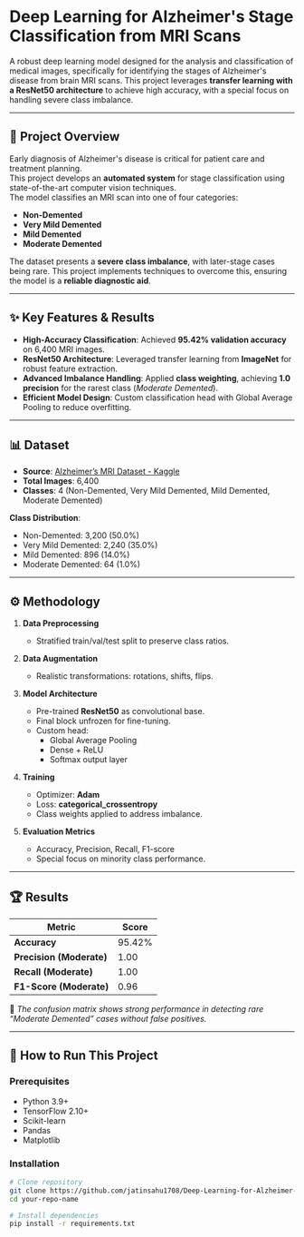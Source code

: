 # Deep Learning for Alzheimer's Stage Classification from MRI Scans

A robust deep learning model designed for the analysis and classification of medical images, specifically for identifying the stages of Alzheimer's disease from brain MRI scans. This project leverages **transfer learning with a ResNet50 architecture** to achieve high accuracy, with a special focus on handling severe class imbalance.

---

## 📌 Project Overview
Early diagnosis of Alzheimer's disease is critical for patient care and treatment planning.  
This project develops an **automated system** for stage classification using state-of-the-art computer vision techniques.  
The model classifies an MRI scan into one of four categories:

- **Non-Demented**  
- **Very Mild Demented**  
- **Mild Demented**  
- **Moderate Demented**

The dataset presents a **severe class imbalance**, with later-stage cases being rare. This project implements techniques to overcome this, ensuring the model is a **reliable diagnostic aid**.

---

## ✨ Key Features & Results
- **High-Accuracy Classification**: Achieved **95.42% validation accuracy** on 6,400 MRI images.  
- **ResNet50 Architecture**: Leveraged transfer learning from **ImageNet** for robust feature extraction.  
- **Advanced Imbalance Handling**: Applied **class weighting**, achieving **1.0 precision** for the rarest class (*Moderate Demented*).  
- **Efficient Model Design**: Custom classification head with Global Average Pooling to reduce overfitting.  

---

## 📊 Dataset
- **Source**: [Alzheimer’s MRI Dataset - Kaggle](https://www.kaggle.com/datasets/marcopinamonti/alzheimer-mri-4-classes-dataset)  
- **Total Images**: 6,400  
- **Classes**: 4 (Non-Demented, Very Mild Demented, Mild Demented, Moderate Demented)  

**Class Distribution**:
- Non-Demented: 3,200 (50.0%)  
- Very Mild Demented: 2,240 (35.0%)  
- Mild Demented: 896 (14.0%)  
- Moderate Demented: 64 (1.0%)  

---

## ⚙️ Methodology
1. **Data Preprocessing**  
   - Stratified train/val/test split to preserve class ratios.  

2. **Data Augmentation**  
   - Realistic transformations: rotations, shifts, flips.  

3. **Model Architecture**  
   - Pre-trained **ResNet50** as convolutional base.  
   - Final block unfrozen for fine-tuning.  
   - Custom head:  
     - Global Average Pooling  
     - Dense + ReLU  
     - Softmax output layer  

4. **Training**  
   - Optimizer: **Adam**  
   - Loss: **categorical_crossentropy**  
   - Class weights applied to address imbalance.  

5. **Evaluation Metrics**  
   - Accuracy, Precision, Recall, F1-score  
   - Special focus on minority class performance.  

---

## 🏆 Results
| Metric            | Score |
|-------------------|-------|
| **Accuracy**      | 95.42% |
| **Precision (Moderate)** | 1.00 |
| **Recall (Moderate)**    | 1.00 |
| **F1-Score (Moderate)**  | 0.96 |

📌 *The confusion matrix shows strong performance in detecting rare “Moderate Demented” cases without false positives.*

---

## 🚀 How to Run This Project
### Prerequisites
- Python 3.9+  
- TensorFlow 2.10+  
- Scikit-learn  
- Pandas  
- Matplotlib  

### Installation
```bash
# Clone repository
git clone https://github.com/jatinsahu1708/Deep-Learning-for-Alzheimer-s-Stage-Classification.git
cd your-repo-name

# Install dependencies
pip install -r requirements.txt
